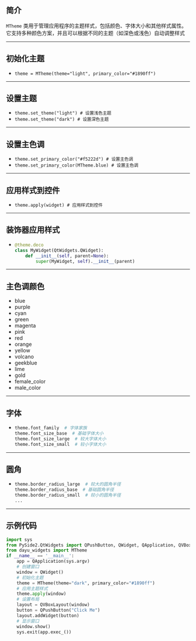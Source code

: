 ## 简介
`MTheme` 类用于管理应用程序的主题样式，包括颜色、字体大小和其他样式属性。它支持多种颜色方案，并且可以根据不同的主题（如深色或浅色）自动调整样式
******
## 初始化主题
  - `theme = MTheme(theme="light", primary_color="#1890ff")`
********
## 设置主题
  - `theme.set_theme("light") # 设置浅色主题`
  - `theme.set_theme("dark") # 设置深色主题`
******
## 设置主色调
  - `theme.set_primary_color("#f5222d") # 设置主色调`
  - `theme.set_primary_color(MTheme.blue) # 设置主色调`
******
## 应用样式到控件
  - `theme.apply(widget) # 应用样式到控件`
******
## 装饰器应用样式
  - ```python
    @theme.deco
    class MyWidget(QtWidgets.QWidget):
        def __init__(self, parent=None):
            super(MyWidget, self).__init__(parent)
    ```
******
## 主色调颜色
  - blue
  - purple
  - cyan
  - green
  - magenta
  - pink
  - red
  - orange
  - yellow
  - volcano
  - geekblue
  - lime
  - gold
  - female_color
  - male_color
******
## 字体
  - ```python
    theme.font_family  # 字体家族
    theme.font_size_base  # 基础字体大小
    theme.font_size_large  # 较大字体大小
    theme.font_size_small  # 较小字体大小
    ```
******
## 圆角
  - ```python
    theme.border_radius_large  # 较大的圆角半径
    theme.border_radius_base  # 基础圆角半径
    theme.border_radius_small  # 较小的圆角半径
    ...
    ```
******

## 示例代码

```python
import sys
from PySide2.QtWidgets import QPushButton, QWidget, QApplication, QVBoxLayout
from dayu_widgets import MTheme
if __name__ == '__main__':
    app = QApplication(sys.argv)
    # 创建窗口
    window = QWidget()
    # 初始化主题
    theme = MTheme(theme="dark", primary_color="#1890ff")
    # 应用主题样式
    theme.apply(window)
    # 设置布局
    layout = QVBoxLayout(window)
    button = QPushButton("Click Me")
    layout.addWidget(button)
    # 显示窗口
    window.show()
    sys.exit(app.exec_())
